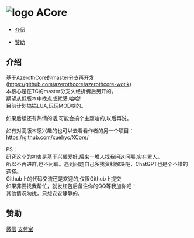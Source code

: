 ﻿# ![logo](http://m.qpic.cn/psc?/V52nY6a20lzs8U1Wv03f33HFbw43TrKC/bqQfVz5yrrGYSXMvKr.cqad44szbS8X0Ps9P2rb6ioZ.IEkHmy93jWFHC1wIznHyNosj8F9Zh8uGBSXiOwarjryde0sIuzb6NL3T3uLjVrQ!/b&bo=2QDRAAAAAAADByo!&rf=viewer_4) ACore

* [介绍](#介绍)

* [赞助](#赞助)

## 介绍

基于AzerothCore的master分支再开发<br>
(https://github.com/azerothcore/azerothcore-wotlk)<br>
本核心是在TC的master分支久经折腾后另开的。<br>
期望从低版本中找点成就感,哈哈!<br>
目前计划搞搞LUA,玩玩MOD啥的。<br>

如果后续还有热情的话,可能会搞个主题啥的,以后再说。<br>

如有对高版本感兴趣的也可以去看看作者的另一个项目：<br>
https://github.com/xuehyc/XCore/


PS：<br>
研究这个的初衷是基于兴趣爱好,后来一堆人找我问这问那,实在累人。<br>
所以不再进群,也不闲聊。遇到问题自己多找资料解决吧，ChatGPT也是个不错的选择。<br>
Github上的代码交流还是欢迎的,仅限Github上提交<br>
如果非要找我帮忙，就发红包后备注你的QQ等我加你吧！<br>
其他情况勿扰，只想安安静静的。<br>


## 赞助
[微信](https://www.kdocs.cn/l/chBq7Z1jTdU8)
[支付宝](https://kdocs.cn/l/cspwUBM7pkBg)

